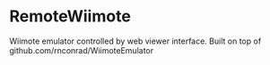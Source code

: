 # RemoteWiimote
Wiimote emulator controlled by web viewer interface. Built on top of github.com/rnconrad/WiimoteEmulator
